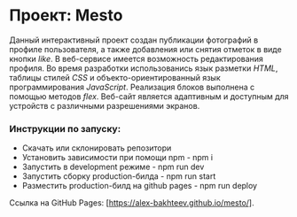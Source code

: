 # Проект: Mesto

Данный интерактивный проект создан публикации фотографий в профиле пользователя, а также добавления или снятия отметок в виде кнопки *like*.
В веб-сервисе имеется возможность редактирования профиля.
Во время разработки использованись язык разметки *HTML*, таблицы стилей *CSS* и объекто-ориентированный язык программирования *JavaScript*.
Реализация блоков выполнена с помощью методов *flex*.
Веб-сайт является адаптивным и доступным для устройств с различными разрешениями экранов.

### Инструкции по запуску:
* Скачать или склонировать репозитори
* Установить зависимости при помощи npm - npm i
* Запустить в development режиме - npm run dev
* Запустить сборку production-билда - npm run start
* Разместить production-билд на github pages - npm run deploy


Ссылка на GitHub Pages: [https://alex-bakhteev.github.io/mesto/].
